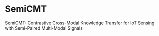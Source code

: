 # SemiCMT
SemiCMT: Contrastive Cross-Modal Knowledge Transfer for IoT Sensing with Semi-Paired Multi-Modal Signals
